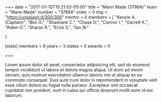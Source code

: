 +++
date = "2017-01-10T15:21:53-05:00"
title = "Mann Made (3796A)"
team = "Mann Made"
number  = "3796A"
order = 0
img = "https://unsplash.it/300/300"
mentor = 0
members = [
  "Kenzie A. (Captain)",
  "Ben G.",
  "Shashank C.",
  "Chase D.",
  "Connor I.",
  "Garrett K.",
  "Aiden O.",
  "Sharan R.",
  "Erick S.",
  "Ian W."

]

  [stats]
    members = 8
    years   = 3
    states  = 0
    awards  = 0




+++

Lorem ipsum dolor sit amet, consectetur adipisicing elit, sed do eiusmod tempor incididunt ut labore et dolore magna aliqua. Ut enim ad minim veniam, quis nostrud exercitation ullamco laboris nisi ut aliquip ex ea commodo consequat. Duis aute irure dolor in reprehenderit in voluptate velit esse cillum dolore eu fugiat nulla pariatur. Excepteur sint occaecat cupidatat non proident, sunt in culpa qui officia deserunt mollit anim id est laborum.
